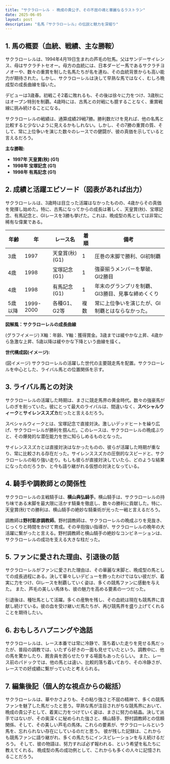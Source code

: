 ```yaml
---
title: "サクラローレル - 晩成の貴公子、その不屈の魂と華麗なるラストラン"
date: 2025-06-05
layout: post
description: "名馬『サクラローレル』の伝説と魅力を深堀り"
---
```


## 1. 馬の概要（血統、戦績、主な勝鞍）

サクラローレルは、1994年4月19日生まれの芦毛の牡馬。父はサンデーサイレンス、母はサクラチトセオー。母方の血統には、日本ダービー馬であるサクラチヨノオーや、数々の重賞を制した名馬たちが名を連ね、その血統背景からも高い能力が期待された。しかし、サクラローレルは決して早熟な馬ではなく、むしろ晩成型の成長曲線を描いた。

デビューは3歳春。初戦こそ2着に敗れるも、その後は徐々に力をつけ、3歳秋にはオープン特別を制覇。4歳時には、古馬との対戦にも臆することなく、重賞戦線に挑み続けることになる。

サクラローレルの戦績は、通算成績29戦7勝。勝利数だけを見れば、他の名馬と比較すると少ないように見えるかもしれない。しかし、その7勝の重賞の質、そして、常に上位争いを演じた数々のレースでの健闘が、彼の真価を示していると言えるだろう。

**主な勝鞍:**

*   **1997年 天皇賞(秋) (G1)**
*   **1998年 宝塚記念 (G1)**
*   **1998年 有馬記念 (G1)**


## 2. 成績と活躍エピソード（図表があれば出力）

サクラローレルは、3歳時は目立った活躍はなかったものの、4歳からその真価を発揮し始めた。特に、古馬になってからの成長は著しく、天皇賞(秋)、宝塚記念、有馬記念と、GIレースを3勝も挙げた。これは、晩成型の馬としては非常に稀有な偉業である。

| 年齢 | 年 | レース名          | 着順 | 備考                                         |
| ---- | - | ------------------ | ---- | -------------------------------------------- |
| 3歳   | 1997 | 天皇賞(秋) (G1)    | 1     | 圧巻の末脚で勝利、GI初制覇                      |
| 4歳   | 1998 | 宝塚記念 (G1)      | 1     | 強豪揃うメンバーを撃破、GI2勝目                  |
| 4歳   | 1998 | 有馬記念 (G1)      | 1     | 年末のグランプリを制覇、GI3勝目、見事な締めくくり |
| 5歳以降 | 1999-2000 | 各種G1、G2等 | 複数 | 常に上位争いを演じたが、GI制覇とはならなかった。 |


**図解風：サクラローレルの成長曲線**

(グラフイメージ) X軸：年齢、Y軸：獲得賞金。3歳までは緩やかな上昇、4歳から急激な上昇、5歳以降は緩やかな下降という曲線を描く。


**世代構成図(イメージ):**

(図イメージ) サクラローレルの活躍した世代の主要競走馬を配置。サクラローレルを中心とした、ライバル馬との位置関係を示す。


## 3. ライバル馬との対決

サクラローレルの活躍した時期は、まさに競走馬界の黄金時代。数々の強豪馬がしのぎを削っていた。彼にとって最大のライバルは、間違いなく、**スペシャルウィーク**と**サイレンススズカ**だったと言えるだろう。

スペシャルウィークとは、宝塚記念で直接対決。激しいデッドヒートを繰り広げ、サクラローレルが勝利を掴んだ。このレースは、サクラローレルの晩成ぶりと、その爆発的な潜在能力を世に知らしめるものとなった。

サイレンススズカとは直接対決はなかったものの、彼らが活躍した時期が重なり、常に比較される存在だった。サイレンススズカの圧倒的なスピードと、サクラローレルの粘り強い走り。もしも彼らが直接対決していたら、どのような結果になったのだろうか、と今も語り継がれる仮想の対決となっている。


## 4. 騎手や調教師との関係性

サクラローレルの主戦騎手は、**横山典弘騎手**。横山騎手は、サクラローレルの持ち味である末脚を最大限に活かす騎乗を徹底し、数々の勝利に貢献した。特に、天皇賞(秋)での勝利は、横山騎手の絶妙な騎乗術が光った一戦と言えるだろう。

調教師は**野村彰彦調教師**。野村調教師は、サクラローレルの晩成ぶりを見抜き、じっくりと時間をかけて育成。その辛抱強い指導が、サクラローレルの晩年の大活躍に繋がったと言える。野村調教師と横山騎手の絶妙なコンビネーションは、サクラローレルの成功を支える大きな柱だった。


## 5. ファンに愛された理由、引退後の話

サクラローレルがファンに愛された理由は、その華麗な末脚と、晩成型の馬としての成長過程にある。決して華々しいデビューを飾ったわけではない彼だが、着実に力をつけ、GIレースを制覇していく姿は、多くの競馬ファンに感動を与えた。  また、芦毛の美しい馬体も、彼の魅力を高める要素の一つだった。

引退後は、種牡馬として活躍。多くの産駒を残し、その血統は現在も競馬界に貢献し続けている。彼の血を受け継いだ馬たちが、再び競馬界を盛り上げてくれることを期待したい。


## 6. おもしろハプニングや逸話

サクラローレルは、レース本番では常に冷静で、落ち着いた走りを見せる馬だったが、普段の調教では、いたずら好きの一面も見せていたという。調教中に、他の馬を驚かしたり、厩舎員を困らせたりする場面もあったらしい。  また、レース前のパドックでは、他の馬とは違い、比較的落ち着いており、その冷静さが、レースでの好成績に繋がっていたと考えられる。


## 7. 編集後記（個人的な視点からの総括）

サクラローレルは、華やかさよりも、その粘り強さと不屈の精神で、多くの競馬ファンを魅了した馬だったと思う。早熟な馬が注目されがちな競馬界において、晩成の貴公子として、着実に力をつけていく姿は、まさに努力の結晶。決して派手ではないが、その奥深くに秘められた強さと、横山騎手、野村調教師との信頼関係、そして、その美しい芦毛の馬体。これらの要素が、サクラローレルという馬を、忘れられない存在にしているのだと思う。  彼が残した記録は、これからも競馬ファンに語り継がれ、多くの馬たちにインスピレーションを与え続けるだろう。  そして、彼の物語は、努力すれば必ず報われる、という希望を私たちに教えてくれる。  晩成型の馬の成功例として、これからも多くの人々に記憶されることだろう。
